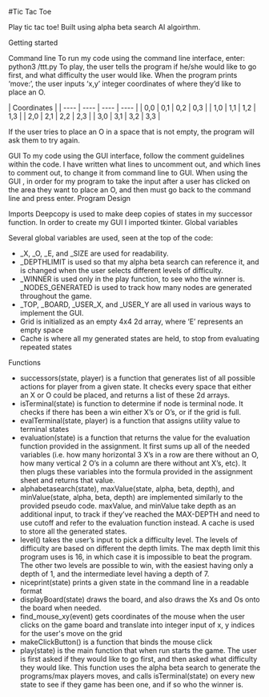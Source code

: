#Tic Tac Toe

Play tic tac toe!  Built using alpha beta search AI algoirthm.

Getting started

Command line
To run my code using the command line interface, enter:
python3 <yourfilepath>/ttt.py
To play, the user tells the program if he/she would like to go first, and what difficulty the
user would like. When the program prints ‘move:’, the user inputs ‘x,y’ integer
coordinates of where they’d like to place an O.

| Coordinates |
| ---- | ---- | ---- | ---- |
| 0,0 | 0,1 | 0,2 | 0,3 |
| 1,0 | 1,1 | 1,2 | 1,3 |
| 2,0 | 2,1 | 2,2 | 2,3 |
| 3,0 | 3,1 | 3,2 | 3,3 |

If the user tries to place an O in a space that is not empty, the program will ask them to
try again.

GUI
To my code using the GUI interface, follow the comment guidelines within the code. I
have written what lines to uncomment out, and which lines to comment out, to change
it from command line to GUI.
When using the GUI , in order for my program to take the input after a user has clicked
on the area they want to place an O, and then must go back to the command line and
press enter.
Program Design

Imports
Deepcopy is used to make deep copies of states in my successor function. In order to
create my GUI I imported tkinter.
Global variables

Several global variables are used, seen at the top of the code:
* _X, _O, _E, and _SIZE are used for readability.
* _DEPTHLIMIT is used so that my alpha beta search can reference it, and is
changed when the user selects different levels of difficulty.
* _WINNER is used only in the play function, to see who the winner is.
_NODES_GENERATED is used to track how many nodes are generated
throughout the game.
* _TOP, _BOARD, _USER_X, and _USER_Y are all used in various ways to
implement the GUI.
* Grid is initialized as an empty 4x4 2d array, where ‘E’ represents an empty space
* Cache is where all my generated states are held, to stop from evaluating
repeated states

Functions
* successors(state, player) is a function that generates list of all possible actions
for player from a given state. It checks every space that either an X or O could be
placed, and returns a list of these 2d arrays.
* isTerminal(state) is function to determine if node is terminal node. It checks if
there has been a win either X’s or O’s, or if the grid is full.
* evalTerminal(state, player) is a function that assigns utility value to terminal
states
* evaluation(state) is a function that returns the value for the evaluation function
provided in the assignment. It first sums up all of the needed variables (i.e. how
many horizontal 3 X’s in a row are there without an O, how many vertical 2 O’s in
a column are there without ant X’s, etc). It then plugs these variables into the
formula provided in the assignment sheet and returns that value.
* alphabetasearch(state), maxValue(state, alpha, beta, depth), and
minValue(state, alpha, beta, depth) are implemented similarly to the provided
pseudo code. maxValue, and minValue take depth as an additional input, to
track if they’ve reached the MAX-DEPTH and need to use cutoff and refer to the
evaluation function instead. A cache is used to store all the generated states.
* level() takes the user’s input to pick a difficulty level. The levels of difficulty are
based on different the depth limits. The max depth limit this program uses is 16,
in which case it is impossible to beat the program. The other two levels are
possible to win, with the easiest having only a depth of 1, and the intermediate
level having a depth of 7.
* niceprint(state) prints a given state in the command line in a readable format
* displayBoard(state) draws the board, and also draws the Xs and Os onto the
board when needed.
* find_mouse_xy(event) gets coordinates of the mouse when the user clicks on
the game board and translate into integer input of x, y indices for the user's
move on the grid
* makeClickButton() is a function that binds the mouse click
* play(state) is the main function that when run starts the game. The user is first
asked if they would like to go first, and then asked what difficulty they would
like. This function uses the alpha beta search to generate the programs/max
players moves, and calls isTerminal(state) on every new state to see if they game
has been one, and if so who the winner is.
